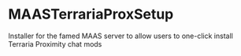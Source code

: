# MAASTerrariaProxSetup
Installer for the famed MAAS server to allow users to one-click install Terraria Proximity chat mods
